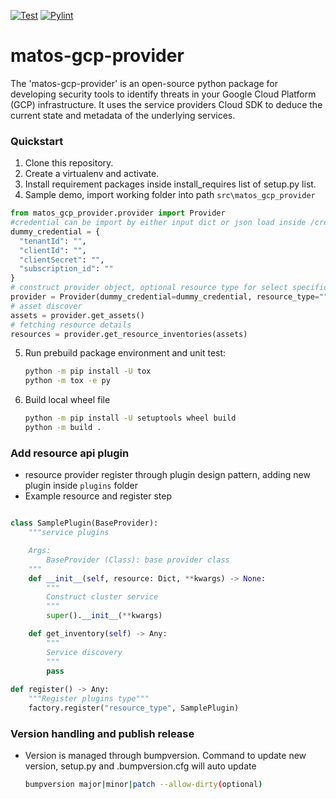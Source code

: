 [![Test](https://github.com/cloudmatos/matos-gcp-provider/actions/workflows/test.yaml/badge.svg?branch=main)](https://github.com/cloudmatos/matos-gcp-provider/actions/workflows/test.yaml)
[![Pylint](https://github.com/cloudmatos/matos-gcp-provider/actions/workflows/pylint.yaml/badge.svg?branch=main)](https://github.com/cloudmatos/matos-gcp-provider/actions/workflows/pylint.yaml)


# matos-gcp-provider
The 'matos-gcp-provider' is an open-source python package for developing security tools to identify threats in your Google Cloud Platform (GCP) infrastructure. It uses the service providers Cloud SDK to deduce the current state and metadata of the underlying services.

### Quickstart
1. Clone this repository.
2. Create a virtualenv and activate.
3. Install requirement packages inside install_requires list of setup.py list.
4. Sample demo, import working folder into path ``src\matos_gcp_provider``
```python
from matos_gcp_provider.provider import Provider 
#credential can be import by either input dict or json load inside /credentials folder
dummy_credential = {
  "tenantId": "",
  "clientId": "",
  "clientSecret": "",
  "subscription_id": ""
}
# construct provider object, optional resource type for select specific resource
provider = Provider(dummy_credential=dummy_credential, resource_type="")
# asset discover 
assets = provider.get_assets()
# fetching resource details 
resources = provider.get_resource_inventories(assets)
```
5. Run prebuild package environment and unit test:
   ```sh
   python -m pip install -U tox
   python -m tox -e py
   ```
6. Build local wheel file
    ```sh
   python -m pip install -U setuptools wheel build
   python -m build .
   ```
   
### Add resource api plugin
- resource provider register through plugin design pattern, adding new plugin inside ``plugins`` folder
- Example resource and register step
```python

class SamplePlugin(BaseProvider):
    """service plugins

    Args:
        BaseProvider (Class): base provider class
    """
    def __init__(self, resource: Dict, **kwargs) -> None:
        """
        Construct cluster service
        """
        super().__init__(**kwargs)

    def get_inventory(self) -> Any:
        """
        Service discovery
        """
        pass
    
def register() -> Any:
    """Register plugins type"""
    factory.register("resource_type", SamplePlugin)
```
### Version handling and publish release
- Version is managed through bumpversion. Command to update new version, setup.py and .bumpversion.cfg will auto update
    ```sh
   bumpversion major|minor|patch --allow-dirty(optional)
   ``` 